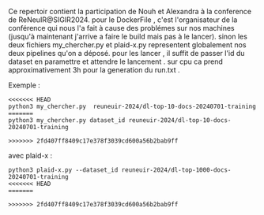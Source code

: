 Ce repertoir contient la participation de Nouh et Alexandra à la conference de ReNeuIR@SIGIR2024.
pour le DockerFile , c'est l'organisateur de la conférence qui nous l'a fait à cause des problémes sur nos machines (jusqu'à maintenant j'arrive a faire le build mais pas à le lancer).
sinon les deux fichiers my_chercher.py et plaid-x.py representent globalement nos deux pipelines qu'on a déposé.
pour les lancer , il suffit de passer l'id du dataset en paramettre et attendre le lancement . sur cpu ca prend approximativement 3h pour la generation du run.txt . 

Exemple :
  
```
<<<<<<< HEAD
python3 my_chercher.py  reuneuir-2024/dl-top-10-docs-20240701-training
=======
python3 my_chercher.py dataset_id reuneuir-2024/dl-top-10-docs-20240701-training

>>>>>>> 2fd407ff8409c17e378f3039cd600a56b2bab9ff
```

avec plaid-x : 

```
python3 plaid-x.py --dataset_id reuneuir-2024/dl-top-1000-docs-20240701-training
<<<<<<< HEAD
=======

>>>>>>> 2fd407ff8409c17e378f3039cd600a56b2bab9ff
```
